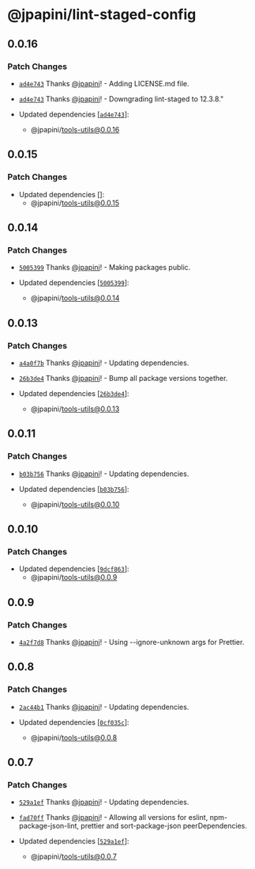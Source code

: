 # @jpapini/lint-staged-config

## 0.0.16

### Patch Changes

-   [`ad4e743`](https://github.com/jpapini/tools-javascript/commit/ad4e743cdfa20c8523782cfa956fee9ea47c38e8) Thanks [@jpapini](https://github.com/jpapini)! - Adding LICENSE.md file.

*   [`ad4e743`](https://github.com/jpapini/tools-javascript/commit/ad4e743cdfa20c8523782cfa956fee9ea47c38e8) Thanks [@jpapini](https://github.com/jpapini)! - Downgrading lint-staged to 12.3.8."

*   Updated dependencies [[`ad4e743`](https://github.com/jpapini/tools-javascript/commit/ad4e743cdfa20c8523782cfa956fee9ea47c38e8)]:
    -   @jpapini/tools-utils@0.0.16

## 0.0.15

### Patch Changes

-   Updated dependencies []:
    -   @jpapini/tools-utils@0.0.15

## 0.0.14

### Patch Changes

-   [`5005399`](https://github.com/jpapini/tools-javascript/commit/5005399a883932bc9f2f0e3b90c7a2af513c89ae) Thanks [@jpapini](https://github.com/jpapini)! - Making packages public.

-   Updated dependencies [[`5005399`](https://github.com/jpapini/tools-javascript/commit/5005399a883932bc9f2f0e3b90c7a2af513c89ae)]:
    -   @jpapini/tools-utils@0.0.14

## 0.0.13

### Patch Changes

-   [`a4a0f7b`](https://github.com/jpapini/tools-javascript/commit/a4a0f7bdf7b009a8c8c1a1659a9160b76dd2fc69) Thanks [@jpapini](https://github.com/jpapini)! - Updating dependencies.

*   [`26b3de4`](https://github.com/jpapini/tools-javascript/commit/26b3de4c9930566b5fbcd00d0a6de22374724242) Thanks [@jpapini](https://github.com/jpapini)! - Bump all package versions together.

*   Updated dependencies [[`26b3de4`](https://github.com/jpapini/tools-javascript/commit/26b3de4c9930566b5fbcd00d0a6de22374724242)]:
    -   @jpapini/tools-utils@0.0.13

## 0.0.11

### Patch Changes

-   [`b03b756`](https://github.com/jpapini/tools-javascript/commit/b03b756a3ade567deea9705b39105109b80341e9) Thanks [@jpapini](https://github.com/jpapini)! - Updating dependencies.

-   Updated dependencies [[`b03b756`](https://github.com/jpapini/tools-javascript/commit/b03b756a3ade567deea9705b39105109b80341e9)]:
    -   @jpapini/tools-utils@0.0.10

## 0.0.10

### Patch Changes

-   Updated dependencies [[`9dcf863`](https://github.com/jpapini/tools-javascript/commit/9dcf863b4f3eac95a57cdcf8f84b9ff42323ef76)]:
    -   @jpapini/tools-utils@0.0.9

## 0.0.9

### Patch Changes

-   [`4a2f7d8`](https://github.com/jpapini/tools-javascript/commit/4a2f7d8539dbd0f1d95c10ac84cb1d90bac7e38b) Thanks [@jpapini](https://github.com/jpapini)! - Using --ignore-unknown args for Prettier.

## 0.0.8

### Patch Changes

-   [`2ac44b1`](https://github.com/jpapini/tools-javascript/commit/2ac44b133af9a83ab25e6e3b03262646dcde5570) Thanks [@jpapini](https://github.com/jpapini)! - Updating dependencies.

-   Updated dependencies [[`0cf035c`](https://github.com/jpapini/tools-javascript/commit/0cf035c3d6153942ccdce9685a420a67e9a88bcd)]:
    -   @jpapini/tools-utils@0.0.8

## 0.0.7

### Patch Changes

-   [`529a1ef`](https://github.com/jpapini/tools-javascript/commit/529a1ef82a062be0719334253607c55d4f692048) Thanks [@jpapini](https://github.com/jpapini)! - Updating dependencies.

*   [`fad70ff`](https://github.com/jpapini/tools-javascript/commit/fad70ff1848aebc4c5be130c0cd50a339024bb72) Thanks [@jpapini](https://github.com/jpapini)! - Allowing all versions for eslint, npm-package-json-lint, prettier and sort-package-json peerDependencies.

*   Updated dependencies [[`529a1ef`](https://github.com/jpapini/tools-javascript/commit/529a1ef82a062be0719334253607c55d4f692048)]:
    -   @jpapini/tools-utils@0.0.7
